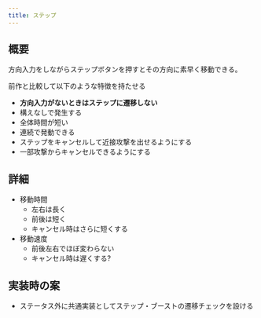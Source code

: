 ```yaml
---
title: ステップ
---
```


## 概要
方向入力をしながらステップボタンを押すとその方向に素早く移動できる。

前作と比較して以下のような特徴を持たせる
* __方向入力がないときはステップに遷移しない__
* 構えなしで発生する
* 全体時間が短い
* 連続で発動できる
* ステップをキャンセルして近接攻撃を出せるようにする
* 一部攻撃からキャンセルできるようにする

## 詳細
* 移動時間
    * 左右は長く
    * 前後は短く
    * キャンセル時はさらに短くする
* 移動速度
    * 前後左右でほぼ変わらない
    * キャンセル時は遅くする?

## 実装時の案
* ステータス外に共通実装としてステップ・ブーストの遷移チェックを設ける